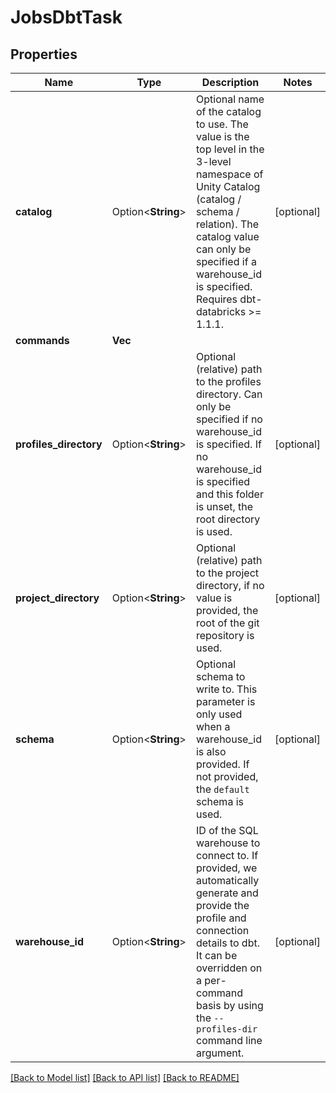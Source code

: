 # JobsDbtTask

## Properties

Name | Type | Description | Notes
------------ | ------------- | ------------- | -------------
**catalog** | Option<**String**> | Optional name of the catalog to use. The value is the top level in the 3-level namespace of Unity Catalog (catalog / schema / relation). The catalog value can only be specified if a warehouse_id is specified. Requires dbt-databricks >= 1.1.1. | [optional]
**commands** | **Vec<String>** |  | 
**profiles_directory** | Option<**String**> | Optional (relative) path to the profiles directory. Can only be specified if no warehouse_id is specified. If no warehouse_id is specified and this folder is unset, the root directory is used. | [optional]
**project_directory** | Option<**String**> | Optional (relative) path to the project directory, if no value is provided, the root of the git repository is used. | [optional]
**schema** | Option<**String**> | Optional schema to write to. This parameter is only used when a warehouse_id is also provided. If not provided, the `default` schema is used. | [optional]
**warehouse_id** | Option<**String**> | ID of the SQL warehouse to connect to. If provided, we automatically generate and provide the profile and connection details to dbt. It can be overridden on a per-command basis by using the `--profiles-dir` command line argument. | [optional]

[[Back to Model list]](../README.md#documentation-for-models) [[Back to API list]](../README.md#documentation-for-api-endpoints) [[Back to README]](../README.md)


